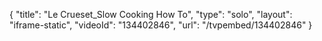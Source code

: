 {
    "title": "Le Crueset_Slow Cooking How To",
    "type": "solo",
    "layout": "iframe-static",
    "videoId": "134402846",
    "url": "\/tvpembed\/134402846"
}